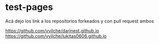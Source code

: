 # test-pages

Acá dejo los link a los repositorios forkeados y con pull request ambos 

https://github.com/vvilche/darjnest.github.io
https://github.com/vvilche/lukitas0606.github.io
